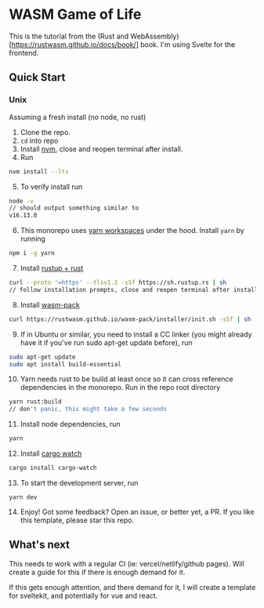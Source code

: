 # WASM Game of Life

This is the tutorial from the (Rust and WebAssembly)[https://rustwasm.github.io/docs/book/] book. I'm using Svelte for the frontend.

## Quick Start
### Unix

Assuming a fresh install (no node, no rust)

1. Clone the repo.
2. `cd` into repo
3. Install [nvm](https://github.com/nvm-sh/nvm#installing-and-updating), close and reopen terminal after install.
4. Run
```bash
nvm install --lts
```
5. To verify install run
```bash
node -v
// should output something similar to
v16.13.0
```
6. This monorepo uses [yarn workspaces](https://yarnpkg.com/features/workspaces) under the hood. Install `yarn` by running
```bash
npm i -g yarn
```
7. Install [rustup + rust](https://www.rust-lang.org/tools/install)
```bash
curl --proto '=https' --tlsv1.2 -sSf https://sh.rustup.rs | sh
// follow installation prompts, close and reopen terminal after install.
```
8. Install [wasm-pack](https://rustwasm.github.io/wasm-pack/installer/)
```bash
curl https://rustwasm.github.io/wasm-pack/installer/init.sh -sSf | sh
```
9. If in Ubuntu or similar, you need to install a CC linker (you might already have it if you've run sudo apt-get update before), run
```bash
sudo apt-get update
sudo apt install build-essential

```
10. Yarn needs rust to be build at least once so it can cross reference dependencies in the monorepo. Run in the repo root directory
```bash
yarn rust:build
// don't panic, this might take a few seconds
```
11. Install node dependencies, run
```bash
yarn
```
12. Install [cargo watch](https://crates.io/crates/cargo-watch)
```bash
cargo install cargo-watch
```
13. To start the development server, run
```
yarn dev
```
14. Enjoy! Got some feedback? Open an issue, or better yet, a PR. If you like this template, please star this repo.

## What's next
This needs to work with a regular CI (ie: vercel/netlify/github pages). Will create a guide for this if there is enough demand for it.

If this gets enough attention, and there demand for it, I will create a template for sveltekit, and potentially for vue and react.